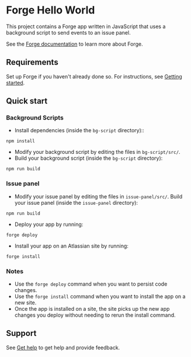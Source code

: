 # Forge Hello World

This project contains a Forge app written in JavaScript that uses a background script to send events to an issue panel.

See the [Forge documentation](https://developer.atlassian.com/platform/forge) to learn more about Forge.

## Requirements

Set up Forge if you haven't already done so. For instructions, see [Getting started](https://developer.atlassian.com/platform/forge/getting-started/).

## Quick start
### Background Scripts
- Install dependencies (inside the `bg-script` directory)::
```
npm install
```
- Modify your background script by editing the files in `bg-script/src/`.
- Build your background script (inside the `bg-script` directory):
```
npm run build
```
### Issue panel

- Modify your issue panel by editing the files in `issue-panel/src/`.
Build your issue panel (inside the `issue-panel` directory):
```
npm run build
```

- Deploy your app by running:
```
forge deploy
```

- Install your app on an Atlassian site by running:
```
forge install
```

### Notes
- Use the `forge deploy` command when you want to persist code changes.
- Use the `forge install` command when you want to install the app on a new site.
- Once the app is installed on a site, the site picks up the new app changes you deploy without needing to rerun the install command.

## Support

See [Get help](https://developer.atlassian.com/platform/forge/get-help/) to get help and provide feedback.
